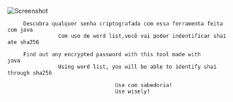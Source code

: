 ![Screenshot](https://uploaddeimagens.com.br/images/002/520/575/original/sha.png?1575070786)
          
         Descubra qualquer senha criptografada com essa ferramenta feita com java                                          
                    Com uso de word list,você vai poder indentificar sha1 ate sha256                    
          
         Find out any encrypted password with this tool made with java                                  
                    Using word list, you will be able to identify sha1 through sha256

                                      Use com sabedoria!
                                      Use wisely!

